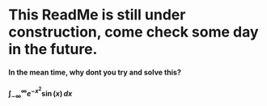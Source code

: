 # This ReadMe is still under construction, come check some day in the future. 
#### In the mean time, why dont you try and solve this? 
#### $\int_{-\infty}^{\infty} e^{-x^2} \sin(x) \, dx$
